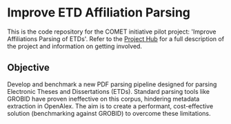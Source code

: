 # Improve ETD Affiliation Parsing

This is the code repository for the COMET initiative pilot project: 'Improve Affiliations Parsing of ETDs'. Refer to the [Project Hub](https://docs.google.com/document/d/1P0XerKhGqAwzGMVPwuq0tBMqd7Po-g7rh0T8BzxUjPg/edit?usp=drive_link) for a full description of the project and information on getting involved.

## Objective

Develop and benchmark a new PDF parsing pipeline designed for parsing Electronic Theses and Dissertations (ETDs). Standard parsing tools like GROBID have proven ineffective on this corpus, hindering metadata extraction in OpenAlex. The aim is to create a performant, cost-effective solution (benchmarking against GROBID) to overcome these limitations.
